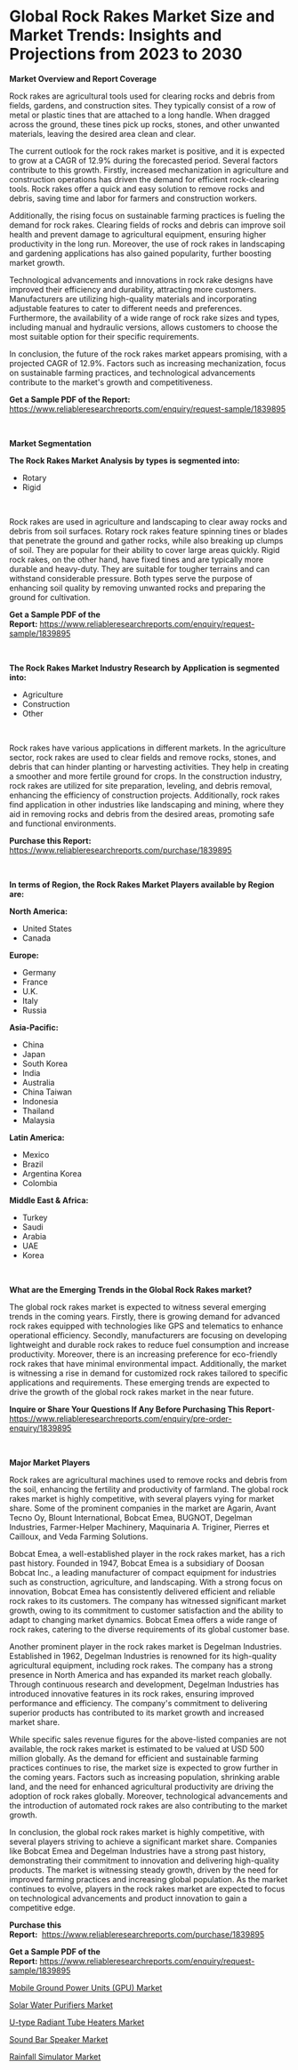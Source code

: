 <p><h1>Global Rock Rakes Market Size and Market Trends: Insights and Projections from 2023 to 2030</h1></p><p><strong>Market Overview and Report Coverage</strong></p>
<p><p>Rock rakes are agricultural tools used for clearing rocks and debris from fields, gardens, and construction sites. They typically consist of a row of metal or plastic tines that are attached to a long handle. When dragged across the ground, these tines pick up rocks, stones, and other unwanted materials, leaving the desired area clean and clear.</p><p>The current outlook for the rock rakes market is positive, and it is expected to grow at a CAGR of 12.9% during the forecasted period. Several factors contribute to this growth. Firstly, increased mechanization in agriculture and construction operations has driven the demand for efficient rock-clearing tools. Rock rakes offer a quick and easy solution to remove rocks and debris, saving time and labor for farmers and construction workers.</p><p>Additionally, the rising focus on sustainable farming practices is fueling the demand for rock rakes. Clearing fields of rocks and debris can improve soil health and prevent damage to agricultural equipment, ensuring higher productivity in the long run. Moreover, the use of rock rakes in landscaping and gardening applications has also gained popularity, further boosting market growth.</p><p>Technological advancements and innovations in rock rake designs have improved their efficiency and durability, attracting more customers. Manufacturers are utilizing high-quality materials and incorporating adjustable features to cater to different needs and preferences. Furthermore, the availability of a wide range of rock rake sizes and types, including manual and hydraulic versions, allows customers to choose the most suitable option for their specific requirements.</p><p>In conclusion, the future of the rock rakes market appears promising, with a projected CAGR of 12.9%. Factors such as increasing mechanization, focus on sustainable farming practices, and technological advancements contribute to the market's growth and competitiveness.</p></p>
<p><strong>Get a Sample PDF of the Report:</strong> <a href="https://www.reliableresearchreports.com/enquiry/request-sample/1839895">https://www.reliableresearchreports.com/enquiry/request-sample/1839895</a></p>
<p>&nbsp;</p>
<p><strong>Market Segmentation</strong></p>
<p><strong>The Rock Rakes Market Analysis by types is segmented into:</strong></p>
<p><ul><li>Rotary</li><li>Rigid</li></ul></p>
<p>&nbsp;</p>
<p><p>Rock rakes are used in agriculture and landscaping to clear away rocks and debris from soil surfaces. Rotary rock rakes feature spinning tines or blades that penetrate the ground and gather rocks, while also breaking up clumps of soil. They are popular for their ability to cover large areas quickly. Rigid rock rakes, on the other hand, have fixed tines and are typically more durable and heavy-duty. They are suitable for tougher terrains and can withstand considerable pressure. Both types serve the purpose of enhancing soil quality by removing unwanted rocks and preparing the ground for cultivation.</p></p>
<p><strong>Get a Sample PDF of the Report:</strong>&nbsp;<a href="https://www.reliableresearchreports.com/enquiry/request-sample/1839895">https://www.reliableresearchreports.com/enquiry/request-sample/1839895</a></p>
<p>&nbsp;</p>
<p><strong>The Rock Rakes Market Industry Research by Application is segmented into:</strong></p>
<p><ul><li>Agriculture</li><li>Construction</li><li>Other</li></ul></p>
<p>&nbsp;</p>
<p><p>Rock rakes have various applications in different markets. In the agriculture sector, rock rakes are used to clear fields and remove rocks, stones, and debris that can hinder planting or harvesting activities. They help in creating a smoother and more fertile ground for crops. In the construction industry, rock rakes are utilized for site preparation, leveling, and debris removal, enhancing the efficiency of construction projects. Additionally, rock rakes find application in other industries like landscaping and mining, where they aid in removing rocks and debris from the desired areas, promoting safe and functional environments.</p></p>
<p><strong>Purchase this Report:</strong>&nbsp; <a href="https://www.reliableresearchreports.com/purchase/1839895">https://www.reliableresearchreports.com/purchase/1839895</a></p>
<p>&nbsp;</p>
<p><strong>In terms of Region, the Rock Rakes Market Players available by Region are:</strong></p>
<p>
    <p> <strong> North America: </strong>
        <ul>
            <li>United States</li>
            <li>Canada</li>
        </ul>
        </p> 
    <p> <strong> Europe: </strong>
        <ul>
            <li>Germany</li>
            <li>France</li>
            <li>U.K.</li>
            <li>Italy</li>
            <li>Russia</li>
        </ul>
        </p> 
    <p> <strong> Asia-Pacific: </strong>
        <ul>
            <li>China</li>
            <li>Japan</li>
            <li>South Korea</li>
            <li>India</li>
            <li>Australia</li>
            <li>China Taiwan</li>
            <li>Indonesia</li>
            <li>Thailand</li>
            <li>Malaysia</li>
        </ul>
        </p> 
    <p> <strong> Latin America: </strong>
        <ul>
            <li>Mexico</li>
            <li>Brazil</li>
            <li>Argentina Korea</li>
            <li>Colombia</li>
        </ul>
        </p> 
    <p> <strong> Middle East & Africa: </strong>
        <ul>
            <li>Turkey</li>
            <li>Saudi</li>
            <li>Arabia</li>
            <li>UAE</li>
            <li>Korea</li>
        </ul>
    </p>
    </p>
<p>&nbsp;</p>
<p><strong>What are the Emerging Trends in the Global Rock Rakes market?</strong></p>
<p><p>The global rock rakes market is expected to witness several emerging trends in the coming years. Firstly, there is growing demand for advanced rock rakes equipped with technologies like GPS and telematics to enhance operational efficiency. Secondly, manufacturers are focusing on developing lightweight and durable rock rakes to reduce fuel consumption and increase productivity. Moreover, there is an increasing preference for eco-friendly rock rakes that have minimal environmental impact. Additionally, the market is witnessing a rise in demand for customized rock rakes tailored to specific applications and requirements. These emerging trends are expected to drive the growth of the global rock rakes market in the near future.</p></p>
<p><strong>Inquire or Share Your Questions If Any Before Purchasing This Report</strong>- <a href="https://www.reliableresearchreports.com/enquiry/pre-order-enquiry/1839895">https://www.reliableresearchreports.com/enquiry/pre-order-enquiry/1839895</a></p>
<p>&nbsp;</p>
<p><strong>Major Market Players</strong></p>
<p><p>Rock rakes are agricultural machines used to remove rocks and debris from the soil, enhancing the fertility and productivity of farmland. The global rock rakes market is highly competitive, with several players vying for market share. Some of the prominent companies in the market are Agarin, Avant Tecno Oy, Blount International, Bobcat Emea, BUGNOT, Degelman Industries, Farmer-Helper Machinery, Maquinaria A. Triginer, Pierres et Cailloux, and Veda Farming Solutions.</p><p>Bobcat Emea, a well-established player in the rock rakes market, has a rich past history. Founded in 1947, Bobcat Emea is a subsidiary of Doosan Bobcat Inc., a leading manufacturer of compact equipment for industries such as construction, agriculture, and landscaping. With a strong focus on innovation, Bobcat Emea has consistently delivered efficient and reliable rock rakes to its customers. The company has witnessed significant market growth, owing to its commitment to customer satisfaction and the ability to adapt to changing market dynamics. Bobcat Emea offers a wide range of rock rakes, catering to the diverse requirements of its global customer base.</p><p>Another prominent player in the rock rakes market is Degelman Industries. Established in 1962, Degelman Industries is renowned for its high-quality agricultural equipment, including rock rakes. The company has a strong presence in North America and has expanded its market reach globally. Through continuous research and development, Degelman Industries has introduced innovative features in its rock rakes, ensuring improved performance and efficiency. The company's commitment to delivering superior products has contributed to its market growth and increased market share.</p><p>While specific sales revenue figures for the above-listed companies are not available, the rock rakes market is estimated to be valued at USD 500 million globally. As the demand for efficient and sustainable farming practices continues to rise, the market size is expected to grow further in the coming years. Factors such as increasing population, shrinking arable land, and the need for enhanced agricultural productivity are driving the adoption of rock rakes globally. Moreover, technological advancements and the introduction of automated rock rakes are also contributing to the market growth.</p><p>In conclusion, the global rock rakes market is highly competitive, with several players striving to achieve a significant market share. Companies like Bobcat Emea and Degelman Industries have a strong past history, demonstrating their commitment to innovation and delivering high-quality products. The market is witnessing steady growth, driven by the need for improved farming practices and increasing global population. As the market continues to evolve, players in the rock rakes market are expected to focus on technological advancements and product innovation to gain a competitive edge.</p></p>
<p><strong>Purchase this Report:</strong>&nbsp;&nbsp;<a href="https://www.reliableresearchreports.com/purchase/1839895">https://www.reliableresearchreports.com/purchase/1839895</a></p>
<p></p>
<p><strong>Get a Sample PDF of the Report:</strong>&nbsp;<a href="https://www.reliableresearchreports.com/enquiry/request-sample/1839895">https://www.reliableresearchreports.com/enquiry/request-sample/1839895</a></p>
<p><p><a href="https://www.linkedin.com/pulse/mobile-ground-power-units-gpu-market-share-amp-new-trends-lbqzf/">Mobile Ground Power Units (GPU) Market</a></p><p><a href="https://medium.com/@hotspotvendor/solar-water-purifiers-market-competitive-analysis-market-trends-and-forecast-to-2030-8458b829d9bb">Solar Water Purifiers Market</a></p><p><a href="https://www.linkedin.com/pulse/u-type-radiant-tube-heaters-market-research-report-provides-zimqf/">U-type Radiant Tube Heaters Market</a></p><p><a href="https://medium.com/@bhumi.technologiesmumbai/sound-bar-speaker-market-comprehensive-assessment-by-type-application-and-geography-d45d00db2178">Sound Bar Speaker Market</a></p><p><a href="https://github.com/rahu1505/Market-Research-Report-List-1/blob/main/rainfall-simulator-market.md">Rainfall Simulator Market</a></p></p>